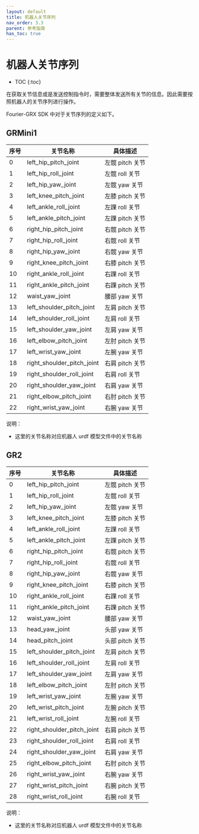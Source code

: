 ```yaml
---
layout: default
title: 机器人关节序列
nav_order: 3.3
parent: 参考指南
has_toc: true
---
```


# 机器人关节序列

* TOC
{:toc}

在获取关节信息或是发送控制指令时，需要整体发送所有关节的信息。因此需要按照机器人的关节序列进行操作。

Fourier-GRX SDK 中对于关节序列的定义如下。

## GRMini1

| 序号 | 关节名称                       | 具体描述        |
|----|----------------------------|-------------|
| 0  | left_hip_pitch_joint       | 左髋 pitch 关节 |
| 1  | left_hip_roll_joint        | 左髋 roll 关节  |
| 2  | left_hip_yaw_joint         | 左髋 yaw 关节   |
| 3  | left_knee_pitch_joint      | 左膝 pitch 关节 |
| 4  | left_ankle_roll_joint      | 左踝 roll 关节  |
| 5  | left_ankle_pitch_joint     | 左踝 pitch 关节 |
| 6  | right_hip_pitch_joint      | 右髋 pitch 关节 |
| 7  | right_hip_roll_joint       | 右髋 roll 关节  |
| 8  | right_hip_yaw_joint        | 右髋 yaw 关节   |
| 9  | right_knee_pitch_joint     | 右膝 pitch 关节 |
| 10 | right_ankle_roll_joint     | 右踝 roll 关节  |
| 11 | right_ankle_pitch_joint    | 右踝 pitch 关节 |
| 12 | waist_yaw_joint            | 腰部 yaw 关节   |
| 13 | left_shoulder_pitch_joint  | 左肩 pitch 关节 |
| 14 | left_shoulder_roll_joint   | 左肩 roll 关节  |
| 15 | left_shoulder_yaw_joint    | 左肩 yaw 关节   |
| 16 | left_elbow_pitch_joint     | 左肘 pitch 关节 |
| 17 | left_wrist_yaw_joint       | 左腕 yaw 关节   |
| 18 | right_shoulder_pitch_joint | 右肩 pitch 关节 |
| 19 | right_shoulder_roll_joint  | 右肩 roll 关节  |
| 20 | right_shoulder_yaw_joint   | 右肩 yaw 关节   |
| 21 | right_elbow_pitch_joint    | 右肘 pitch 关节 |
| 22 | right_wrist_yaw_joint      | 右腕 yaw 关节   |

说明：

- 这里的关节名称对应机器人 urdf 模型文件中的关节名称

## GR2

| 序号 | 关节名称                       | 具体描述        |
|----|----------------------------|-------------|
| 0  | left_hip_pitch_joint       | 左髋 pitch 关节 |
| 1  | left_hip_roll_joint        | 左髋 roll 关节  |
| 2  | left_hip_yaw_joint         | 左髋 yaw 关节   |
| 3  | left_knee_pitch_joint      | 左膝 pitch 关节 |
| 4  | left_ankle_roll_joint      | 左踝 roll 关节  |
| 5  | left_ankle_pitch_joint     | 左踝 pitch 关节 |
| 6  | right_hip_pitch_joint      | 右髋 pitch 关节 |
| 7  | right_hip_roll_joint       | 右髋 roll 关节  |
| 8  | right_hip_yaw_joint        | 右髋 yaw 关节   |
| 9  | right_knee_pitch_joint     | 右膝 pitch 关节 |
| 10 | right_ankle_roll_joint     | 右踝 roll 关节  |
| 11 | right_ankle_pitch_joint    | 右踝 pitch 关节 |
| 12 | waist_yaw_joint            | 腰部 yaw 关节   |
| 13 | head_yaw_joint             | 头部 yaw 关节   |
| 14 | head_pitch_joint           | 头部 pitch 关节 |
| 15 | left_shoulder_pitch_joint  | 左肩 pitch 关节 |
| 16 | left_shoulder_roll_joint   | 左肩 roll 关节  |
| 17 | left_shoulder_yaw_joint    | 左肩 yaw 关节   |
| 18 | left_elbow_pitch_joint     | 左肘 pitch 关节 |
| 19 | left_wrist_yaw_joint       | 左腕 yaw 关节   |
| 20 | left_wrist_pitch_joint     | 左腕 pitch 关节 |
| 21 | left_wrist_roll_joint      | 左腕 roll 关节  |
| 22 | right_shoulder_pitch_joint | 右肩 pitch 关节 |
| 23 | right_shoulder_roll_joint  | 右肩 roll 关节  |
| 24 | right_shoulder_yaw_joint   | 右肩 yaw 关节   |
| 25 | right_elbow_pitch_joint    | 右肘 pitch 关节 |
| 26 | right_wrist_yaw_joint      | 右腕 yaw 关节   |
| 27 | right_wrist_pitch_joint    | 右腕 pitch 关节 |
| 28 | right_wrist_roll_joint     | 右腕 roll 关节  |

说明：

- 这里的关节名称对应机器人 urdf 模型文件中的关节名称

